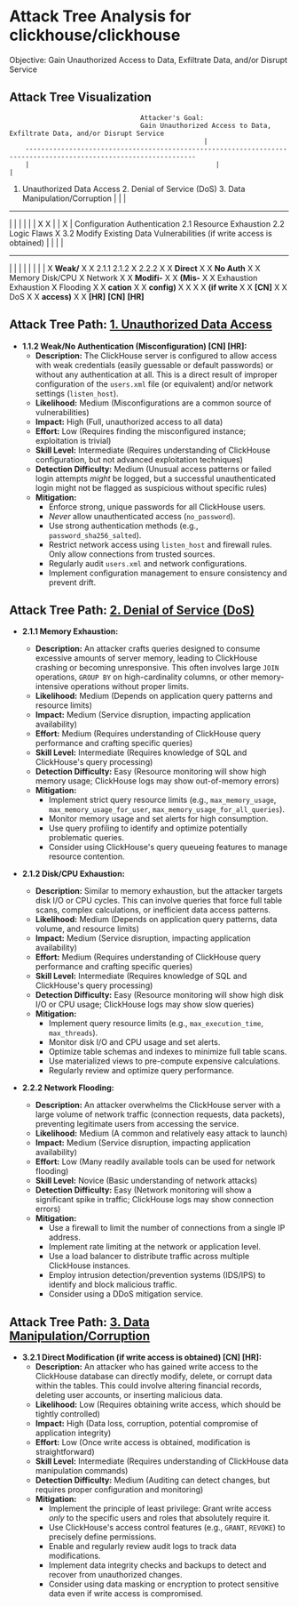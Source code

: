 # Attack Tree Analysis for clickhouse/clickhouse

Objective: Gain Unauthorized Access to Data, Exfiltrate Data, and/or Disrupt Service

## Attack Tree Visualization

                                     Attacker's Goal:
                                     Gain Unauthorized Access to Data, Exfiltrate Data, and/or Disrupt Service
                                                     |
        -----------------------------------------------------------------------------------------------------------------
        |                                               |                                                               |
  1. Unauthorized Data Access                     2. Denial of Service (DoS)                                    3. Data Manipulation/Corruption
        |                                               |                                                               |
  -------------------------                   ---------------------------------                                   --------------------------------
  |                       |                   |                               |                                   |                              |
  X                       X                   |                               |                                   X                              |
Configuration          Authentication        2.1 Resource Exhaustion         2.2 Logic Flaws                     X                              3.2 Modify Existing Data
Vulnerabilities                                                                                                       (if write access is obtained)
        |                       |                   |                               |
  ---------------         ---------------     ---------------                 ---------------
  |             |         |             |     |             |                 |             |
  X            **Weak/**  X             X  2.1.1         2.1.2             X           2.2.2                 X              X                **Direct**        X
  X            **No Auth** X             X  Memory        Disk/CPU          X           Network             X              X                **Modifi-**       X
  X            **(Mis-**   X             X  Exhaustion    Exhaustion        X           Flooding            X              X                **cation**        X
  X            **config)** X             X                                               X              X                **(if write**     X
  X            **[CN]**    X             X                                               DoS            X              X                **access)**      X
  X            **[HR]**                                                                                                                      **[CN]**
                                                                                                                                               **[HR]**

## Attack Tree Path: [1. Unauthorized Data Access](./attack_tree_paths/1__unauthorized_data_access.md)

*   **1.1.2 Weak/No Authentication (Misconfiguration) [CN] [HR]:**
    *   **Description:** The ClickHouse server is configured to allow access with weak credentials (easily guessable or default passwords) or without any authentication at all. This is a direct result of improper configuration of the `users.xml` file (or equivalent) and/or network settings (`listen_host`).
    *   **Likelihood:** Medium (Misconfigurations are a common source of vulnerabilities)
    *   **Impact:** High (Full, unauthorized access to all data)
    *   **Effort:** Low (Requires finding the misconfigured instance; exploitation is trivial)
    *   **Skill Level:** Intermediate (Requires understanding of ClickHouse configuration, but not advanced exploitation techniques)
    *   **Detection Difficulty:** Medium (Unusual access patterns or failed login attempts *might* be logged, but a successful unauthenticated login might not be flagged as suspicious without specific rules)
    *   **Mitigation:**
        *   Enforce strong, unique passwords for all ClickHouse users.
        *   *Never* allow unauthenticated access (`no_password`).
        *   Use strong authentication methods (e.g., `password_sha256_salted`).
        *   Restrict network access using `listen_host` and firewall rules.  Only allow connections from trusted sources.
        *   Regularly audit `users.xml` and network configurations.
        *   Implement configuration management to ensure consistency and prevent drift.

## Attack Tree Path: [2. Denial of Service (DoS)](./attack_tree_paths/2__denial_of_service__dos_.md)

*   **2.1.1 Memory Exhaustion:**
    *   **Description:** An attacker crafts queries designed to consume excessive amounts of server memory, leading to ClickHouse crashing or becoming unresponsive. This often involves large `JOIN` operations, `GROUP BY` on high-cardinality columns, or other memory-intensive operations without proper limits.
    *   **Likelihood:** Medium (Depends on application query patterns and resource limits)
    *   **Impact:** Medium (Service disruption, impacting application availability)
    *   **Effort:** Medium (Requires understanding of ClickHouse query performance and crafting specific queries)
    *   **Skill Level:** Intermediate (Requires knowledge of SQL and ClickHouse's query processing)
    *   **Detection Difficulty:** Easy (Resource monitoring will show high memory usage; ClickHouse logs may show out-of-memory errors)
    *   **Mitigation:**
        *   Implement strict query resource limits (e.g., `max_memory_usage`, `max_memory_usage_for_user`, `max_memory_usage_for_all_queries`).
        *   Monitor memory usage and set alerts for high consumption.
        *   Use query profiling to identify and optimize potentially problematic queries.
        *   Consider using ClickHouse's query queueing features to manage resource contention.

*   **2.1.2 Disk/CPU Exhaustion:**
    *   **Description:** Similar to memory exhaustion, but the attacker targets disk I/O or CPU cycles. This can involve queries that force full table scans, complex calculations, or inefficient data access patterns.
    *   **Likelihood:** Medium (Depends on application query patterns, data volume, and resource limits)
    *   **Impact:** Medium (Service disruption, impacting application availability)
    *   **Effort:** Medium (Requires understanding of ClickHouse query performance and crafting specific queries)
    *   **Skill Level:** Intermediate (Requires knowledge of SQL and ClickHouse's query processing)
    *   **Detection Difficulty:** Easy (Resource monitoring will show high disk I/O or CPU usage; ClickHouse logs may show slow queries)
    *   **Mitigation:**
        *   Implement query resource limits (e.g., `max_execution_time`, `max_threads`).
        *   Monitor disk I/O and CPU usage and set alerts.
        *   Optimize table schemas and indexes to minimize full table scans.
        *   Use materialized views to pre-compute expensive calculations.
        *   Regularly review and optimize query performance.

*   **2.2.2 Network Flooding:**
    *   **Description:** An attacker overwhelms the ClickHouse server with a large volume of network traffic (connection requests, data packets), preventing legitimate users from accessing the service.
    *   **Likelihood:** Medium (A common and relatively easy attack to launch)
    *   **Impact:** Medium (Service disruption, impacting application availability)
    *   **Effort:** Low (Many readily available tools can be used for network flooding)
    *   **Skill Level:** Novice (Basic understanding of network attacks)
    *   **Detection Difficulty:** Easy (Network monitoring will show a significant spike in traffic; ClickHouse logs may show connection errors)
    *   **Mitigation:**
        *   Use a firewall to limit the number of connections from a single IP address.
        *   Implement rate limiting at the network or application level.
        *   Use a load balancer to distribute traffic across multiple ClickHouse instances.
        *   Employ intrusion detection/prevention systems (IDS/IPS) to identify and block malicious traffic.
        *   Consider using a DDoS mitigation service.

## Attack Tree Path: [3. Data Manipulation/Corruption](./attack_tree_paths/3__data_manipulationcorruption.md)

*   **3.2.1 Direct Modification (if write access is obtained) [CN] [HR]:**
    *   **Description:** An attacker who has gained write access to the ClickHouse database can directly modify, delete, or corrupt data within the tables. This could involve altering financial records, deleting user accounts, or inserting malicious data.
    *   **Likelihood:** Low (Requires obtaining write access, which should be tightly controlled)
    *   **Impact:** High (Data loss, corruption, potential compromise of application integrity)
    *   **Effort:** Low (Once write access is obtained, modification is straightforward)
    *   **Skill Level:** Intermediate (Requires understanding of ClickHouse data manipulation commands)
    *   **Detection Difficulty:** Medium (Auditing can detect changes, but requires proper configuration and monitoring)
    *   **Mitigation:**
        *   Implement the principle of least privilege: Grant write access *only* to the specific users and roles that absolutely require it.
        *   Use ClickHouse's access control features (e.g., `GRANT`, `REVOKE`) to precisely define permissions.
        *   Enable and regularly review audit logs to track data modifications.
        *   Implement data integrity checks and backups to detect and recover from unauthorized changes.
        *   Consider using data masking or encryption to protect sensitive data even if write access is compromised.

